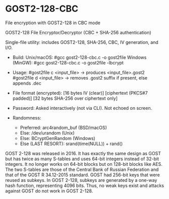 # GOST2-128-CBC
File encryption with GOST2-128 in CBC mode

  GOST2-128 File Encryptor/Decryptor (CBC + SHA-256 authentication)
   
   Single-file utility: includes GOST2-128, SHA-256, CBC, IV generation, and I/O.
 
 * Build:
    Unix/macOS: #gcc gost2-128-cbc.c -o gost2file
    Windows (MinGW): #gcc gost2-128-cbc.c -o gost2file -lbcrypt
 
 * Usage:
    #gost2file c <input_file>   -> produces <input_file>.gost2
    #gost2file d <input_file>   -> removes .gost2 suffix if present, else appends .dec
 
 * File format (encrypted):
    [16 bytes IV (clear)] [ciphertext (PKCS#7 padded)] [32 bytes SHA-256 over ciphertext only]
 
 * Password:
    Asked interactively (not via CLI). Not echoed on screen.
 
 * Randomness:
    - Preferred: arc4random_buf (BSD/macOS)
    - Else: /dev/urandom (Unix)
    - Else: BCryptGenRandom (Windows)
    - Else (LAST RESORT): srand(time(NULL)) + rand()

GOST 2-128 was released in 2016. It has exactly the same design as GOST but has twice as many S-tables and uses 64-bit integers instead of 32-bit integers. It no longer works on 64-bit blocks but on 128-bit blocks like AES. The two S-tables are those of the Central Bank of Russian Federation and that of the GOST R 34.12-2015 standard. GOST had 256-bit keys that were reused as subkeys. In GOST 2-128, subkeys are generated by a one-way hash function, representing 4096 bits. Thus, no weak keys exist and attacks against GOST do not work in GOST 2-128.
